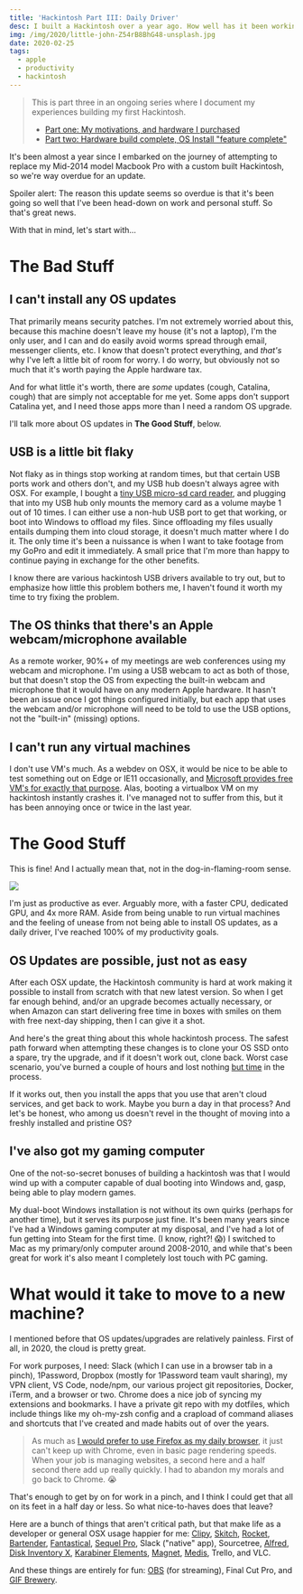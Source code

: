 ```yaml
---
title: 'Hackintosh Part III: Daily Driver'
desc: I built a Hackintosh over a year ago. How well has it been working for me? What's the good, the bad, and the ugly?
img: /img/2020/little-john-Z54rB8BhG48-unsplash.jpg
date: 2020-02-25
tags:
  - apple
  - productivity
  - hackintosh
---
```


> This is part three in an ongoing series where I document my experiences building my first Hackintosh.
>
> - [Part one: My motivations, and hardware I purchased](/blog/2019/building-a-hackintosh-2019/)
> - [Part two: Hardware build complete, OS Install "feature complete"](/blog/2019/building-a-hackintosh-2019/)

It's been almost a year since I embarked on the journey of attempting to replace my Mid-2014 model Macbook Pro with a custom built Hackintosh, so we're way overdue for an update.

Spoiler alert: The reason this update seems so overdue is that it's been going so well that I've been head-down on work and personal stuff. So that's great news.

With that in mind, let's start with...

# The Bad Stuff

## I can't install any OS updates

That primarily means security patches. I'm not extremely worried about this, because this machine doesn't leave my house (it's not a laptop), I'm the only user, and I can and do easily avoid worms spread through email, messenger clients, etc. I know that doesn't protect everything, and _that's_ why I've left a little bit of room for worry. I do worry, but obviously not so much that it's worth paying the Apple hardware tax.

And for what little it's worth, there are _some_ updates (cough, Catalina, cough) that are simply not acceptable for me yet. Some apps don't support Catalina yet, and I need those apps more than I need a random OS upgrade.

I'll talk more about OS updates in **The Good Stuff**, below.

## USB is a little bit flaky

Not flaky as in things stop working at random times, but that certain USB ports work and others don't, and my USB hub doesn't always agree with OSX. For example, I bought a [tiny USB micro-sd card reader](https://amzn.to/3a4RwQB), and plugging that into my USB hub only mounts the memory card as a volume maybe 1 out of 10 times. I can either use a non-hub USB port to get that working, or boot into Windows to offload my files. Since offloading my files usually entails dumping them into cloud storage, it doesn't much matter where I do it. The only time it's been a nuissance is when I want to take footage from my GoPro and edit it immediately. A small price that I'm more than happy to continue paying in exchange for the other benefits.

I know there are various hackintosh USB drivers available to try out, but to emphasize how little this problem bothers me, I haven't found it worth my time to try fixing the problem.

## The OS thinks that there's an Apple webcam/microphone available

As a remote worker, 90%+ of my meetings are web conferences using my webcam and microphone. I'm using a USB webcam to act as both of those, but that doesn't stop the OS from expecting the built-in webcam and microphone that it would have on any modern Apple hardware. It hasn't been an issue once I got things configured initially, but each app that uses the webcam and/or microphone will need to be told to use the USB options, not the "built-in" (missing) options.

## I can't run any virtual machines

I don't use VM's much. As a webdev on OSX, it would be nice to be able to test something out on Edge or IE11 occasionally, and [Microsoft provides free VM's for exactly that purpose](https://developer.microsoft.com/en-us/microsoft-edge/tools/vms/). Alas, booting a virtualbox VM on my hackintosh instantly crashes it. I've managed not to suffer from this, but it has been annoying once or twice in the last year.

# The Good Stuff

This is fine! And I actually mean that, not in the dog-in-flaming-room sense.

![](./images/this-is-fine.jpg)

I'm just as productive as ever. Arguably more, with a faster CPU, dedicated GPU, and 4x more RAM. Aside from being unable to run virtual machines and the feeling of unease from not being able to install OS updates, as a daily driver, I've reached 100% of my productivity goals.

## OS Updates are possible, just not as easy

After each OSX update, the Hackintosh community is hard at work making it possible to install from scratch with that new latest version. So when I get far enough behind, and/or an upgrade becomes actually necessary, or when Amazon can start delivering free time in boxes with smiles on them with free next-day shipping, then I can give it a shot.

And here's the great thing about this whole hackintosh process. The safest path forward when attempting these changes is to clone your OS SSD onto a spare, try the upgrade, and if it doesn't work out, clone back. Worst case scenario, you've burned a couple of hours and lost nothing [but time](/blog/2020/time-is-all-you-have/) in the process.

If it works out, then you install the apps that you use that aren't cloud services, and get back to work. Maybe you burn a day in that process? And let's be honest, who among us doesn't revel in the thought of moving into a freshly installed and pristine OS?

## I've also got my gaming computer

One of the not-so-secret bonuses of building a hackintosh was that I would wind up with a computer capable of dual booting into Windows and, gasp, being able to play modern games.

My dual-boot Windows installation is not without its own quirks (perhaps for another time), but it serves its purpose just fine. It's been many years since I've had a Windows gaming computer at my disposal, and I've had a lot of fun getting into Steam for the first time. (I know, right?! 😱) I switched to Mac as my primary/only computer around 2008-2010, and while that's been great for work it's also meant I completely lost touch with PC gaming.

# What would it take to move to a new machine?

I mentioned before that OS updates/upgrades are relatively painless. First of all, in 2020, the cloud is pretty great.

For work purposes, I need: Slack (which I can use in a browser tab in a pinch), 1Password, Dropbox (mostly for 1Password team vault sharing), my VPN client, VS Code, node/npm, our various project git repositories, Docker, iTerm, and a browser or two. Chrome does a nice job of syncing my extensions and bookmarks. I have a private git repo with my dotfiles, which include things like my oh-my-zsh config and a crapload of command aliases and shortcuts that I've created and made habits out of over the years.

> As much as [I would prefer to use Firefox as my daily browser](/blog/2019/making-firefox-usable-on-osx/), it just can't keep up with Chrome, even in basic page rendering speeds. When your job is managing websites, a second here and a half second there add up really quickly. I had to abandon my morals and go back to Chrome. 😭

That's enough to get by on for work in a pinch, and I think I could get that all on its feet in a half day or less. So what nice-to-haves does that leave?

Here are a bunch of things that aren't critical path, but that make life as a developer or general OSX usage happier for me: [Clipy](https://github.com/Clipy/Clipy#readme), [Skitch](https://evernote.com/products/skitch), [Rocket](https://matthewpalmer.net/rocket/), [Bartender](https://www.macbartender.com/), [Fantastical](https://flexibits.com/fantastical), [Sequel Pro](https://sequelpro.com/), Slack ("native" app), Sourcetree, [Alfred](https://www.alfredapp.com/), [Disk Inventory X](http://www.derlien.com/), [Karabiner Elements](https://pqrs.org/osx/karabiner/), [Magnet](https://magnet.crowdcafe.com/), [Medis](http://getmedis.com/), Trello, and VLC.

And these things are entirely for fun: [OBS](https://obsproject.com/) (for streaming), Final Cut Pro, and [GIF Brewery](https://apps.apple.com/us/app/gif-brewery-3-by-gfycat/id1081413713).
